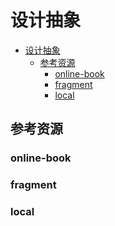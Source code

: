 # 设计抽象

<!--ts-->
* [设计抽象](#设计抽象)
   * [参考资源](#参考资源)
      * [online-book](#online-book)
      * [fragment](#fragment)
      * [local](#local)

<!-- Created by https://github.com/ekalinin/github-markdown-toc -->
<!-- Added by: runner, at: Wed Jul 20 13:07:57 UTC 2022 -->

<!--te-->

## 参考资源

### online-book

### fragment

### local